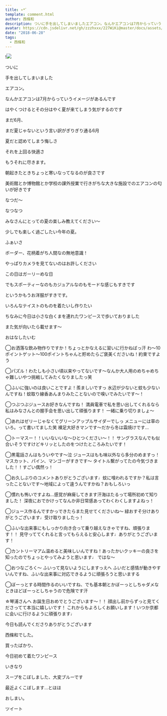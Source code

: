```yaml
---
title: ∗*ﾟ
template: comment.html
author: 西條和
description: ついに手を出してしまいましたエアコン。なんかエアコンは7月からっていうイメージがあるんです...
avatar: https://cdn.jsdelivr.net/gh/zzzhxxx/227WiKi@master/docs/assets/photo/avatar/nagomi.jpg
date: "2018-06-28"
tags:
  - 西條和
---
```


!![](https://cdn.jsdelivr.net/gh/227WiKi/227WiKi-image@master/blog-image/nagomi-2018-06-28_1.jpg)















ついに











手を出してしまいました












エアコン。









なんかエアコンは7月からっていうイメージがあるんです











はやくつけるとその分はやく夏が来てしまう気がするのです









まだ6月、









まだ夏じゃないという言い訳がぎりぎり通る6月










夏だと認めてしまう悔しさ









それを上回る快適さ









もうそれに尽きます。











朝起きたときちょっと寒いなってなるのが良さです











美術館とか博物館とか学校の課外授業で行きがちな大きな施設でのエアコンの匂いが好きです












なつだ〜










なつなつ











みなさんにとっての夏の楽しみ教えてください〜










少しでも楽しく過ごしたい今年の夏。





























ふぁいさ









ボーダー、花柄着がち人間なの無地意識！











やっぱりカメラを見てないのはお許しください










この日はガーリーめな日









でもスポーティーなのもカジュアルなのもモードな感じもすきです











というかもうお洋服がすきです。










いろんなテイストのものを着たいし作りたい










ちなみに今日は小さな白くまを連れたワンピースで歩いておりました









また気が向いたら載せます〜




















おはなしたいむ






◯お洒落な飲み物作りですか！ちょっとかなえるに習いに行かねばっ汗
わ〜10ポイントゲット〜100ポイントちゃんと貯めたらご褒美くださいね！約束ですよう






◯パズル！わたしも小さい頃以来やってないです〜なんか大人用のめちゃめちゃ難しいやつ挑戦してみたくなりましたっ笑





◯ふいに強いのは良いことですよ！羨ましいですっ
水辺が少ないと蚊も少ないんですね！蚊取り線香あんまりみたことないので嗅いでみたいです〜！







◯つぶつぶジュースお好きなんですね！
満員電車で私を思い出してくれるなら私はみなさんとの握手会を思い出して頑張ります！
一緒に乗り切りましょ〜






◯あれはゼリーじゃなくてグリーンアップルサイダーでしっ
メニューには草のいろ。って書いてました笑
裸足大好きマンです〜だから冬は霜焼けです…






◯トーマスー！！いいないいな〜ひとつください〜！！
サングラスなんでも似合いそうですけどキリッとしたのをつけたところみたいです！






◯黒電話さんはもういやです〜泣
ジュースはもも味以外なら多分のめますっ！
マスカット、パイン、マンゴーがすきです〜
タイトル繋がってたの今気づきました！！すごい偶然っ！






◯お久しぶりのコメントありがとうございます♩蚊に喰われるですか？私は言ったことないです〜地域によって違うんですかね？おもしろいっ






◯慣れも怖いですよね…感覚が麻痺してきます汗海ほたるって場所初めて知りました！
深夜におでかけってなんか非日常感あってわくわくしますよねっ！






◯ジュース作るんですかっできたらまた見せてくださいね〜
緑おすそ分けありがとうございます♩受け取りましたっ！






◯ふいな出来事にもしっかり向き合って乗り越えなきゃですね、頑張ります！！
見守っててくれると言ってもらえると安心します♩ありがとうございます！







◯カントリーマアム温めると美味しいんですね！あったかいクッキーの良さを知ったのでちょっとやってみようと思います♩
ではな〜







◯おつなごろく〜
ふいって見ないようにしますっえへ
ふいだと感情が動きやすいんですね、ふいな出来事に対応できるように頑張ろうと思いまする







◯ぼーっとする時間作るのいいですね、でも基本朝とかぼーっとしちゃダメなときほどぼーっとしちゃうので危険です汗






☆琴浦さんへ
お誕生日おめでとうございます〜！！
顔出し前からずっと見てくださってて本当に嬉しいです！
これからもよろしくお願いします！いつか京都に会いに行けるように頑張ります♩












今日も読んでくださりありがとうございます











西條和でした。








買ったばかり、




今日初めて着たワンピース







いきなり











スープをこぼしました、大変ブルーです









最近よくこぼします…とほほ









おしまい。


ツイート



